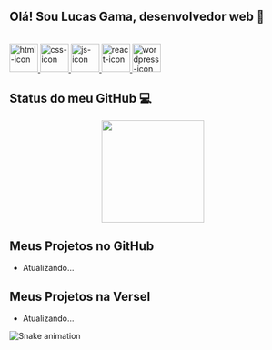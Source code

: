 <div>
  <div>
    <h2> Olá! Sou Lucas Gama, desenvolvedor web 👋</h2>
    <div stile="display:inline-block"><br>
    <a href="https://developer.mozilla.org/pt-BR/docs/Web/HTML">
      <img style="height:50px; width:50px;" alt="html-icon" src="https://cdn.jsdelivr.net/gh/devicons/devicon/icons/html5/html5-original-wordmark.svg" />
    </a>
        <a href="https://developer.mozilla.org/pt-BR/docs/Web/CSS">
    <img style="height:50px; width:50px;" alt="css-icon" src="https://cdn.jsdelivr.net/gh/devicons/devicon/icons/css3/css3-original-wordmark.svg" />
      </a>    
    <a href="https://developer.mozilla.org/pt-BR/docs/Web/JavaScript">
    <img style="height:50px; width:50px;" alt="js-icon" src="https://cdn.jsdelivr.net/gh/devicons/devicon/icons/javascript/javascript-original.svg" />
      </a> 
      <a href="https://reactjs.org/">
   <img style="height:50px; width:50px;" alt="react-icon" src="https://cdn.jsdelivr.net/gh/devicons/devicon/icons/react/react-original.svg" />
        </a>
      <a href="https://wordpress.com/">
    <img style="height:50px; width:50px;" alt="wordpress-icon" src="https://cdn.jsdelivr.net/gh/devicons/devicon/icons/wordpress/wordpress-plain-wordmark.svg" />
        </a>
</div>
  </div>
    <h2> Status do meu GitHub 💻 </h2>
</div>

<div align="center">
   <img height="180em" src="https://github-readme-stats.vercel.app/api?username=lucastgama&show_icons=true&theme=dracula"/>
</div>
  
<div>
  <h2>Meus Projetos no GitHub</h2> 
  <ul>
    <li>Atualizando...</li>
  </ul>
  <h2>Meus Projetos na Versel</h2>
  <ul>
    <li> Atualizando... </li>
  </ul>
</div>

![Snake animation](https://github.com/lucastgama/lucastgama/blob/output/github-contribution-grid-snake.svg)  
